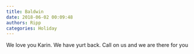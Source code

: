 ```yaml
---
title: Baldwin
date: 2018-06-02 00:09:48
authors: Ripp
categories: Holiday
---
```


 We love you Karin.  We have yurt back.  Call on us and we are there for you